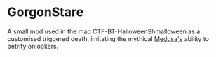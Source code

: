 # GorgonStare

A small mod used in the map CTF-BT-HalloweenShmalloween as a customised triggered death, imitating the mythical [Medusa's](https://en.wikipedia.org/wiki/Medusa) ability to petrify onlookers.
